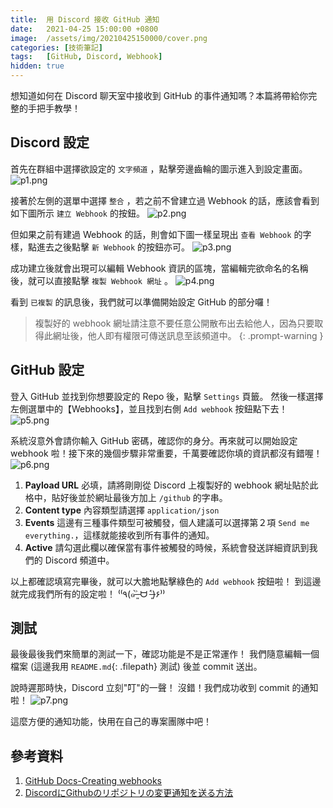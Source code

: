 ```yaml
---
title:  用 Discord 接收 GitHub 通知
date:   2021-04-25 15:00:00 +0800
image:  /assets/img/20210425150000/cover.png
categories: [技術筆記]
tags:   [GitHub, Discord, Webhook]
hidden: true
---
```


想知道如何在 Discord 聊天室中接收到 GitHub 的事件通知嗎？本篇將帶給你完整的手把手教學！

## Discord 設定

首先在群組中選擇欲設定的 `文字頻道` ，點擊旁邊齒輪的圖示進入到設定畫面。
![p1.png](/assets/img/20210425150000/p1.png)

接著於左側的選單中選擇 `整合` ，若之前不曾建立過 Webhook 的話，應該會看到如下圖所示 `建立 Webhook` 的按鈕。
![p2.png](/assets/img/20210425150000/p2.png)

但如果之前有建過 Webhook 的話，則會如下圖一樣呈現出 `查看 Webhook` 的字樣，點進去之後點擊 `新 Webhook` 的按鈕亦可。
![p3.png](/assets/img/20210425150000/p3.png)

成功建立後就會出現可以編輯 Webhook 資訊的區塊，當編輯完欲命名的名稱後，就可以直接點擊 `複製 Webhook 網址` 。
![p4.png](/assets/img/20210425150000/p4.png)

看到 `已複製` 的訊息後，我們就可以準備開始設定 GitHub 的部分囉！

> 複製好的 webhook 網址請注意不要任意公開散布出去給他人，因為只要取得此網址後，他人即有權限可傳送訊息至該頻道中。
{: .prompt-warning }



## GitHub 設定

登入 GitHub 並找到你想要設定的 Repo 後，點擊 `Settings` 頁籤。
然後一樣選擇左側選單中的【Webhooks】，並且找到右側 `Add webhook` 按鈕點下去！
![p5.png](/assets/img/20210425150000/p5.png)

系統沒意外會請你輸入 GitHub 密碼，確認你的身分。再來就可以開始設定 webhook 啦！接下來的幾個步驟非常重要，千萬要確認你填的資訊都沒有錯喔！
![p6.png](/assets/img/20210425150000/p6.png)

1. **Payload URL**
   必填，請將剛剛從 Discord 上複製好的 webhook 網址貼於此格中，貼好後並於網址最後方加上 `/github` 的字串。
2. **Content type**
   內容類型請選擇 `application/json`
3. **Events**
   這邊有三種事件類型可被觸發，個人建議可以選擇第２項 `Send me everything.`，這樣就能接收到所有事件的通知。
4. **Active**
   請勾選此欄以確保當有事件被觸發的時候，系統會發送詳細資訊到我們的 Discord 頻道中。

以上都確認填寫完畢後，就可以大膽地點擊綠色的 `Add webhook` 按鈕啦！
到這邊就完成我們所有的設定啦！ ⁽⁽٩(๑˃̶͈̀ ᗨ ˂̶͈́)۶⁾⁾

## 測試

最後最後我們來簡單的測試一下，確認功能是不是正常運作！
我們隨意編輯一個檔案 (這邊我用 `README.md`{: .filepath} 測試) 後並 commit 送出。

說時遲那時快，Discord 立刻"叮"的一聲！
沒錯！我們成功收到 commit 的通知啦！
![p7.png](/assets/img/20210425150000/p7.png)

這麼方便的通知功能，快用在自己的專案團隊中吧！

## 參考資料
1. [GitHub Docs-Creating webhooks](https://docs.github.com/en/developers/webhooks-and-events/creating-webhooks)
2. [DiscordにGithubのリポジトリの変更通知を送る方法](https://qiita.com/Papillon6814/items/7bfd95cbd1b5a80afb92)
